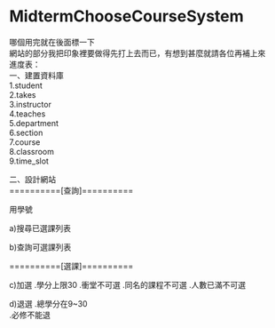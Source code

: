 # MidtermChooseCourseSystem
哪個用完就在後面標一下  
網站的部分我把印象裡要做得先打上去而已，有想到甚麼就請各位再補上來  
進度表：  
一、建置資料庫  
  1.student  
  2.takes  
  3.instructor  
  4.teaches  
  5.department  
  6.section  
  7.course  
  8.classroom  
  9.time_slot  
  
二、設計網站  
==========[查詢]==========
 
 用學號
 
 a)搜尋已選課列表  
 
 b)查詢可選課列表 
 
 ==========[選課]==========
 
 c)加選
    .學分上限30
    .衝堂不可選
    .同名的課程不可選
    .人數已滿不可選
  
 d)退選
    .總學分在9~30  
    .必修不能退
